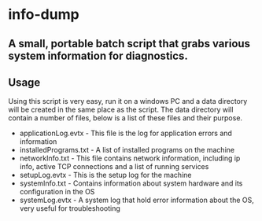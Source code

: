 # info-dump
A small, portable batch script that grabs various system information for diagnostics.
---
## Usage
Using this script is very easy, run it on a windows PC and a data directory will be created in the same place as the script.
The data directory will contain a number of files, below is a list of these files and their purpose.

* applicationLog.evtx - This file is the log for application errors and information
* installedPrograms.txt - A list of installed programs on the machine
* networkInfo.txt - This file contains network information, including ip info, active TCP connections and a list of running services
* setupLog.evtx - This is the setup log for the machine
* systemInfo.txt - Contains information about system hardware and its configuration in the OS
* systemLog.evtx - A system log that hold error information about the OS, very useful for troubleshooting
